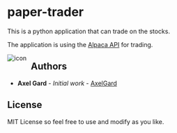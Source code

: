 # paper-trader

This is a python application that can trade on the stocks.

The application is using the [Alpaca API](https://alpaca.markets/) for trading.

<img src="https://cdn.dribbble.com/users/1186632/screenshots/4153391/camel.jpg"
     alt="icon"
     style="float: left; margin-right: 10px; width='300' height='200';" />

## Authors

* **Axel Gard** - *Initial work* - [AxelGard](https://github.com/AxelGard)

## License

MIT License so feel free to use and modify as you like.
